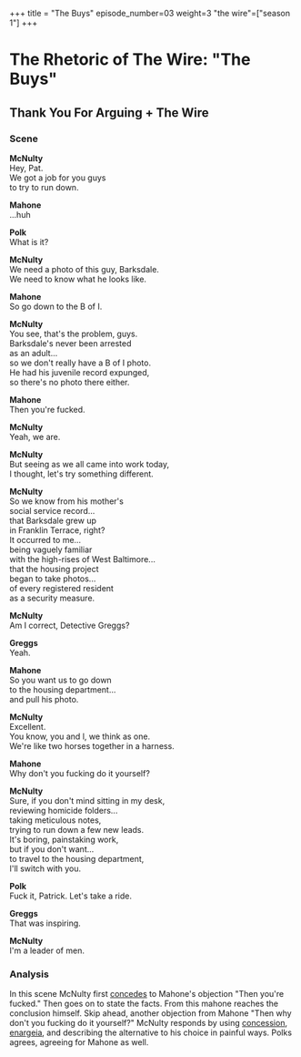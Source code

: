 +++
title = "The Buys"
episode_number=03
weight=3
"the wire"=["season 1"]
+++


# The Rhetoric of The Wire: "The Buys"
## Thank You For Arguing + The Wire
### Scene
**McNulty**  
Hey, Pat.  
We got a job for you guys  
to try to run down.  
  
**Mahone**  
...huh  
  
**Polk**  
What is it?  
  
**McNulty**  
We need a photo of this guy, Barksdale.  
We need to know what he looks like.  
  
**Mahone**  
So go down to the B of I.  
  
**McNulty**  
You see, that's the problem, guys.  
Barksdale's never been arrested  
as an adult...  
so we don't really have a B of I photo.  
He had his juvenile record expunged,  
so there's no photo there either.  
  
**Mahone**  
Then you're fucked.  
  
**McNulty**  
Yeah, we are.  
  
**McNulty**  
But seeing as we all came into work today,  
I thought, let's try something different.  
  
**McNulty**  
So we know from his mother's  
social service record...  
that Barksdale grew up  
in Franklin Terrace, right?  
It occurred to me...  
being vaguely familiar  
with the high-rises of West Baltimore...  
that the housing project  
began to take photos...  
of every registered resident  
as a security measure.  
  
  
**McNulty**  
Am I correct, Detective Greggs?  
  
**Greggs**  
Yeah.  
  
**Mahone**  
So you want us to go down  
to the housing department...  
and pull his photo.  
  
**McNulty**  
Excellent.  
You know, you and l, we think as one.  
We're like two horses together in a harness.  
  
**Mahone**  
Why don't you fucking do it yourself?  
  
**McNulty**  
Sure, if you don't mind sitting in my desk,  
reviewing homicide folders...  
taking meticulous notes,  
trying to run down a few new leads.  
It's boring, painstaking work,  
but if you don't want...  
to travel to the housing department,  
I'll switch with you.  
  
**Polk**  
Fuck it, Patrick. Let's take a ride.  
  
**Greggs**  
That was inspiring.  
  
**McNulty**  
I'm a leader of men.  
  
### Analysis
In this scene McNulty first [concedes]() to Mahone's objection "Then you're fucked." Then goes on to state the facts. From this mahone reaches the conclusion himself.  Skip ahead, another objection from Mahone "Then why don't you fucking do it yourself?" McNulty responds by using [concession](), [enargeia](), and describing the alternative to his choice in painful ways. Polks agrees, agreeing for Mahone as well. 
  
